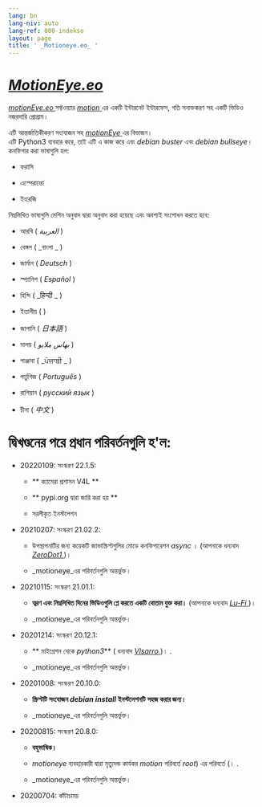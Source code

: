 ```yaml
---
lang: bn
lang-niv: auto
lang-ref: 000-indekso
layout: page
title: ' _Motioneye.eo_ '
---
```

#  [ _MotionEye.eo_ ](https://github.com/jmichault/motioneye.eo) 

[ _motionEye.eo_ ](https://github.com/jmichault/motioneye.eo) সফ্টওয়্যার [ _motion_ ](https://motion-project.github.io/)এর একটি ইন্টারনেট ইন্টারফেস, গতি সনাক্তকরণ সহ একটি ভিডিও নজরদারি প্রোগ্রাম।

এটি আন্তর্জাতিকীকরণ সংযোজন সহ [ _motionEye_ ](https://github.com/ccrisan/motioneye) এর বিভাজন।  
এটি Python3 ব্যবহার করে, তাই এটি এ কাজ করে এবং _debian buster_ এবং _debian bullseye_।  
কনফিগার করা ভাষাগুলি হল:   

* ফরাসি  


* এস্পেরান্তো  


* ইংরেজি  



নিম্নলিখিত ভাষাগুলি মেশিন অনুবাদ দ্বারা অনুবাদ করা হয়েছে এবং অবশ্যই সংশোধন করতে হবে:

* আরবি ( _العربية_ )


* বেঙ্গল ( _বাংলা _ )
  

  

* জার্মান ( _Deutsch_ )


* স্প্যানিশ ( _Español_ )


* হিন্দি ( _हिन्दी _ )
  

  

* ইতালীয় ( )


* জাপানি ( _日本語_ )


* মালয় ( _بهاس ملايو_ )


* পাঞ্জাবা ( _ਪੰਜਾਬੀ _ )
  

  

* পর্তুগিজ ( _Português_ )


* রাশিয়ান ( _русский язык_ )


* চীনা ( _中文_ )




# দ্বিখণ্ডনের পরে প্রধান পরিবর্তনগুলি হ'ল:

* 20220109: সংস্করণ 22.1.5:  


  * ** ক্যামেরা প্রশাসন V4L **  


  * ** pypi.org দ্বারা জারি করা হয় **  


  * সরলীকৃত ইনস্টলেশন  


* 20210207: সংস্করণ 21.02.2:


  * উপস্থাপনাটির জন্য কয়েকটি জাভাস্ক্রিপ্টগুলির মোডে কনফিগারেশন _async_ । (আপনাকে ধন্যবাদ [ _ZeroDot1_ ]( https://github.com/ZeroDot1 ) )।


  *  _motioneye_এর পরিবর্তনগুলি অন্তর্ভুক্ত।


* 20210115: সংস্করণ 21.01.1:


  * **ত্বরণ এবং নিম্নলিখিত দিনের ভিডিওগুলি প্লে করতে একটি বোতাম যুক্ত করা।** (আপনাকে ধন্যবাদ [ _Lu-Fi_ ](https://github.com/Lu-Fi) )।


  *  _motioneye_এর পরিবর্তনগুলি অন্তর্ভুক্ত।


* 20201214: সংস্করণ 20.12.1:


  * ** মাইগ্রেশন থেকে  _python3_**  ( ধন্যবাদ  [  _Vlsarro_  ](https://github.com/Vlsarro)  )। .


  *  _motioneye_এর পরিবর্তনগুলি অন্তর্ভুক্ত।


* 20201008: সংস্করণ 20.10.0:


  * **স্ক্রিপ্টটি সংযোজন _debian install_ ইনস্টলেশনটি সহজ করার জন্য।**


  *  _motioneye_এর পরিবর্তনগুলি অন্তর্ভুক্ত।


* 20200815: সংস্করণ 20.8.0:


  * **বহুভাষিক।**


  * _motioneye_  ব্যবহারকারী দ্বারা মৃত্যুদন্ড কার্যকর  _motion_  পরিবর্তে  _root_) এর পরিবর্তে  (। .


  *  _motioneye_এর পরিবর্তনগুলি অন্তর্ভুক্ত।


* 20200704: কাঁটাচামচ



